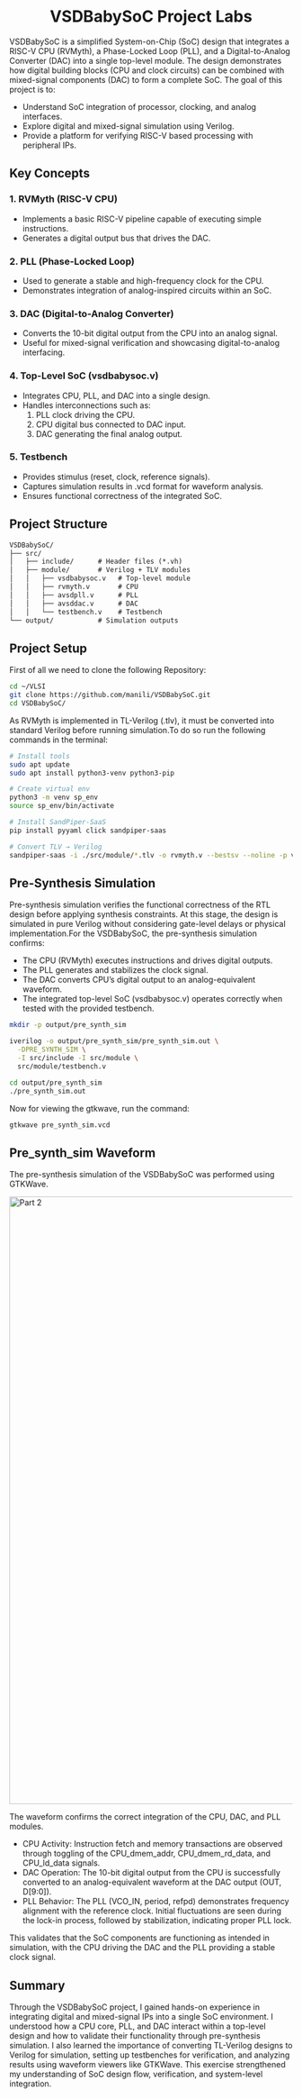 <div align="center">
  
# VSDBabySoC Project Labs

</div>
VSDBabySoC is a simplified System-on-Chip (SoC) design that integrates a RISC-V CPU (RVMyth), a Phase-Locked Loop (PLL), and a Digital-to-Analog Converter (DAC) into a single top-level module. The design demonstrates how digital building blocks (CPU and clock circuits) can be combined with mixed-signal components (DAC) to form a complete SoC.
The goal of this project is to:

- Understand SoC integration of processor, clocking, and analog interfaces.
- Explore digital and mixed-signal simulation using Verilog.
- Provide a platform for verifying RISC-V based processing with peripheral IPs.

## Key Concepts
### 1.  RVMyth (RISC-V CPU)
- Implements a basic RISC-V pipeline capable of executing simple instructions.
- Generates a digital output bus that drives the DAC.
### 2.  PLL (Phase-Locked Loop)
- Used to generate a stable and high-frequency clock for the CPU.
- Demonstrates integration of analog-inspired circuits within an SoC.
### 3.  DAC (Digital-to-Analog Converter)
- Converts the 10-bit digital output from the CPU into an analog signal.
- Useful for mixed-signal verification and showcasing digital-to-analog interfacing.
### 4.  Top-Level SoC (vsdbabysoc.v)
- Integrates CPU, PLL, and DAC into a single design.
- Handles interconnections such as:
  1. PLL clock driving the CPU.
  2. CPU digital bus connected to DAC input.
  3. DAC generating the final analog output.
### 5.  Testbench
- Provides stimulus (reset, clock, reference signals).
- Captures simulation results in .vcd format for waveform analysis.
- Ensures functional correctness of the integrated SoC.

 ## Project Structure
 ```txt
VSDBabySoC/
├── src/
│   ├── include/      # Header files (*.vh)
│   ├── module/       # Verilog + TLV modules
│   │   ├── vsdbabysoc.v   # Top-level module
│   │   ├── rvmyth.v       # CPU
│   │   ├── avsdpll.v      # PLL
│   │   ├── avsddac.v      # DAC
│   │   └── testbench.v    # Testbench
└── output/           # Simulation outputs
```
## Project Setup
First of all we need to clone the following Repository:
```bash
cd ~/VLSI
git clone https://github.com/manili/VSDBabySoC.git
cd VSDBabySoC/
```
As RVMyth is implemented in TL-Verilog (.tlv), it must be converted into standard Verilog before running simulation.To do so run the following commands in the terminal:
```bash
# Install tools
sudo apt update
sudo apt install python3-venv python3-pip

# Create virtual env
python3 -m venv sp_env
source sp_env/bin/activate

# Install SandPiper-SaaS
pip install pyyaml click sandpiper-saas

# Convert TLV → Verilog
sandpiper-saas -i ./src/module/*.tlv -o rvmyth.v --bestsv --noline -p verilog --outdir ./src/module/
```
## Pre-Synthesis Simulation
Pre-synthesis simulation verifies the functional correctness of the RTL design before applying synthesis constraints. At this stage, the design is simulated in pure Verilog without considering gate-level delays or physical implementation.For the VSDBabySoC, the pre-synthesis simulation confirms:

- The CPU (RVMyth) executes instructions and drives digital outputs.
- The PLL generates and stabilizes the clock signal.
- The DAC converts CPU’s digital output to an analog-equivalent waveform.
- The integrated top-level SoC (vsdbabysoc.v) operates correctly when tested with the provided testbench.
```bash
mkdir -p output/pre_synth_sim

iverilog -o output/pre_synth_sim/pre_synth_sim.out \
  -DPRE_SYNTH_SIM \
  -I src/include -I src/module \
  src/module/testbench.v

cd output/pre_synth_sim
./pre_synth_sim.out
```
Now for viewing the gtkwave, run the command:
```bash
gtkwave pre_synth_sim.vcd
```
## Pre_synth_sim Waveform
The pre-synthesis simulation of the VSDBabySoC was performed using GTKWave.

<img width="1916" height="1079" alt="Part 2 " src="https://github.com/user-attachments/assets/95355fe1-e88d-48d0-b918-0fe9516601f9" />

The waveform confirms the correct integration of the CPU, DAC, and PLL modules.

- CPU Activity: Instruction fetch and memory transactions are observed through toggling of the CPU_dmem_addr, CPU_dmem_rd_data, and CPU_ld_data signals.
- DAC Operation: The 10-bit digital output from the CPU is successfully converted to an analog-equivalent waveform at the DAC output (OUT, D[9:0]).
- PLL Behavior: The PLL (VCO_IN, period, refpd) demonstrates frequency alignment with the reference clock. Initial fluctuations are seen during the lock-in process, followed by stabilization, indicating proper PLL lock.

This validates that the SoC components are functioning as intended in simulation, with the CPU driving the DAC and the PLL providing a stable clock signal.

## Summary
Through the VSDBabySoC project, I gained hands-on experience in integrating digital and mixed-signal IPs into a single SoC environment. I understood how a CPU core, PLL, and DAC interact within a top-level design and how to validate their functionality through pre-synthesis simulation. I also learned the importance of converting TL-Verilog designs to Verilog for simulation, setting up testbenches for verification, and analyzing results using waveform viewers like GTKWave. This exercise strengthened my understanding of SoC design flow, verification, and system-level integration.
